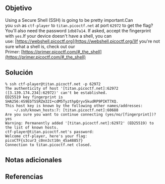 ## Objetivo
Using a Secure Shell (SSH) is going to be pretty important.Can you `ssh` as `ctf-player` to `titan.picoctf.net` at port `62972` to get the flag?You'll also need the password `1db87a14`. If asked, accept the fingerprint with `yes`.If your device doesn't have a shell, you can use: [https://webshell.picoctf.org](https://webshell.picoctf.org/)If you're not sure what a shell is, check out our Primer: [https://primer.picoctf.com/#_the_shell](https://primer.picoctf.com/#_the_shell)
## Solución
```
% ssh ctf-player@titan.picoctf.net -p 62972
The authenticity of host '[titan.picoctf.net]:62972 ([3.139.174.234]:62972)' can't be established.
ED25519 key fingerprint is SHA256:4S9EbTSSRZm32I+cdM5TyzthpQryv5kudRP9PIKT7XQ.
This host key is known by the following other names/addresses:
    ~/.ssh/known_hosts:7: [titan.picoctf.net]:60688
Are you sure you want to continue connecting (yes/no/[fingerprint])? yes
Warning: Permanently added '[titan.picoctf.net]:62972' (ED25519) to the list of known hosts.
ctf-player@titan.picoctf.net's password: 
Welcome ctf-player, here's your flag: picoCTF{s3cur3_c0nn3ct10n_45a48857}
Connection to titan.picoctf.net closed.
```
## Notas adicionales
## Referencias